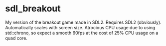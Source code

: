# sdl_breakout
My version of the breakout game made in SDL2. Requires SDL2 (obviously). Automatically scales with screen size. Atrocious CPU usage due to using std::chrono, so expect a smooth 60fps at the cost of 25% CPU usage on a quad core.
